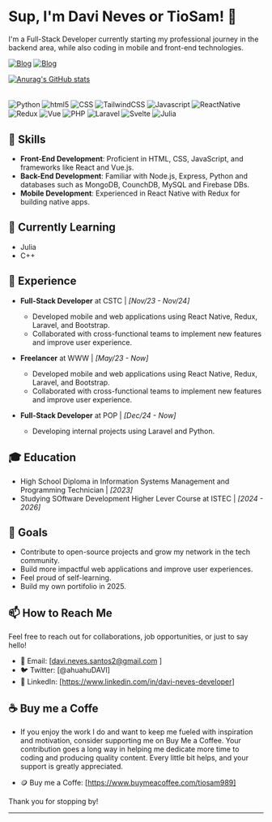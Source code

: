 # Sup, I'm Davi Neves or TioSam! 👋

I'm a Full-Stack Developer currently starting my professional journey in the backend area, while also coding in mobile and front-end technologies.

[![Blog](https://img.shields.io/badge/Buy_Me_A_Coffee-FFDD00?style=for-the-badge&logo=buy-me-a-coffee&logoColor=black)](https://www.buymeacoffee.com/tiosam989)
[![Blog](https://img.shields.io/badge/LinkedIn-0077B5?style=for-the-badge&logo=linkedin&logoColor=white)](https://www.linkedin.com/in/davi-neves-developer)

[![Anurag's GitHub stats](https://github-readme-stats.vercel.app/api?username=TioSam989&show_icons=true&theme=radical)](https://github.com/anuraghazra/github-readme-stats)

<div style="display: inline_block" > <br/>
  <img align="center" alt="Python" src="https://img.shields.io/badge/python-3670A0?style=for-the-badge&logo=python&logoColor=ffdd54" />
  <img align="center" alt="html5" src="https://img.shields.io/badge/HTML5-E34F26?style=for-the-badge&logo=html5&logoColor=white" />
  <img align="center" alt="CSS" src="https://img.shields.io/badge/CSS3-1572B6?style=for-the-badge&logo=css3&logoColor=white" />
  <img align="center" alt="TailwindCSS" src="https://img.shields.io/badge/Tailwind_CSS-38B2AC?style=for-the-badge&logo=tailwind-css&logoColor=white" />
  <img align="center" alt="Javascript" src="https://img.shields.io/badge/JavaScript-F7DF1E?style=for-the-badge&logo=javascript&logoColor=black" />
  <img align="center" alt="ReactNative" src="https://img.shields.io/badge/React_Native-20232A?style=for-the-badge&logo=react&logoColor=61DAFB" />
  <img align="center" alt="Redux" src="https://img.shields.io/badge/Redux-593D88?style=for-the-badge&logo=redux&logoColor=white" />
  <img align="center" alt="Vue" src="https://img.shields.io/badge/Vue.js-35495E?style=for-the-badge&logo=vue.js&logoColor=4FC08D" />
  <img align="center" alt="PHP" src="https://img.shields.io/badge/PHP-777BB4?style=for-the-badge&logo=php&logoColor=white" />
  <img align="center" alt="Laravel" src="https://img.shields.io/badge/Laravel-FF2D20?style=for-the-badge&logo=laravel&logoColor=white" />
  <img align="center" alt="Svelte" src="https://img.shields.io/badge/Svelte-4A4A55?style=for-the-badge&logo=svelte" />
  <img align="center" alt="Julia" src="https://img.shields.io/badge/-Julia-9558B2?style=for-the-badge&logo=julia&logoColor=white" />
</div>

## 🚀 Skills

- **Front-End Development**: Proficient in HTML, CSS, JavaScript, and frameworks like React and Vue.js.
- **Back-End Development**: Familiar with Node.js, Express, Python and databases such as MongoDB, CounchDB, MySQL and Firebase DBs.
- **Mobile Development**: Experienced in React Native with Redux for building native apps.

## 🌱 Currently Learning

- Julia
- C++

## 💼 Experience

- **Full-Stack Developer** at CSTC | *[Nov/23 - Nov/24]*
  - Developed mobile and web applications using React Native, Redux, Laravel, and Bootstrap.
  - Collaborated with cross-functional teams to implement new features and improve user experience.

- **Freelancer** at WWW | *[May/23 - Now]*
  - Developed mobile and web applications using React Native, Redux, Laravel, and Bootstrap.
  - Collaborated with cross-functional teams to implement new features and improve user experience.

- **Full-Stack Developer** at POP | *[Dec/24 - Now]*
  - Developing internal projects using Laravel and Python.

## 🎓 Education

- High School Diploma in Information Systems Management and Programming Technician | *[2023]*
- Studying SOftware Development Higher Lever Course at ISTEC | *[2024 - 2026]*

## 🎯 Goals

- Contribute to open-source projects and grow my network in the tech community.
- Build more impactful web applications and improve user experiences.
- Feel proud of self-learning.
- Build my own portifolio in 2025.

## 📫 How to Reach Me

Feel free to reach out for collaborations, job opportunities, or just to say hello!

- 📧 Email: [davi.neves.santos2@gmail.com
]
- 🐦 Twitter: [@ahuahuDAVI]
- 🔗 LinkedIn: [https://www.linkedin.com/in/davi-neves-developer]

## ☕ Buy me a Coffe

- If you enjoy the work I do and want to keep me fueled with inspiration and motivation, consider supporting me on Buy Me a Coffee. Your contribution goes a long way in helping me dedicate more time to coding and producing quality content. Every little bit helps, and your support is greatly appreciated.

- 🪙 Buy me a Coffe: [https://www.buymeacoffee.com/tiosam989]



Thank you for stopping by!

---
